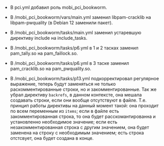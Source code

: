 - В pci.yml добавил роль mobi_pci_bookworm.

- В /mobi_pci_bookworm/vars/main.yml заменил libpam-cracklib на libpam-pwquality (в Debian 12 заменили пакет).

- В /mobi_pci_bookworm/tasks/main.yml заменил устаревшую директиву include на include_tasks.

- В /mobi_pci_bookworm/tasks/p6.yml в 1 и 2 тасках заменил pam_tally.so на pam_faillock.so.

- В /mobi_pci_bookworm/tasks/p6.yml в 3 таске заменил pam_cracklib.so на pam_pwquality.so.

- В /mobi_pci_bookworm/tasks/p13.yml подкорректировал регулярное выражение, теперь будут заменяться не только раскомментированные строки, но и закомментированные. Так же убрал директиву `backrefs`, в данном контексте, она мешала создавать строки, если они вообще отсутствуют в файле. Т.е. принцип работы директивы на данный момент такой: она проходит по всем переменным из `items`; если в файле есть закомментированная строка, то она будет расскомантированна и установленно необходимое значение; если есть незакомментированная строка с другим значением, она будет заменена на строку с необходимым значением; есть строка отстсвует, она будет создана в конце.
